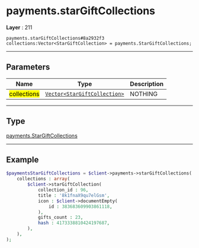# payments.starGiftCollections

**Layer** : 211

```tl
payments.starGiftCollections#8a2932f3 collections:Vector<StarGiftCollection> = payments.StarGiftCollections;
```

---

## Parameters

| Name | Type | Description |
| :---: | :---: | :--- |
| <mark>collections</mark> | [`Vector<StarGiftCollection>`](type/StarGiftCollection) | NOTHING |

---

## Type

[payments.StarGiftCollections](type/payments.StarGiftCollections)

---

## Example

```php
$paymentsStarGiftCollections = $client->payments->starGiftCollections(
	collections : array(
		$client->starGiftCollection(
			collection_id : 96,
			title : '8k1fnaX9qu7elGsm',
			icon : $client->documentEmpty(
				id : 383683609903861118,
			),
			gifts_count : 23,
			hash : 4173338810424197687,
		),
	),
);
```